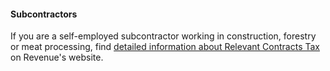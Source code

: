 ####  **Subcontractors**

If you are a self-employed subcontractor working in construction, forestry or
meat processing, find [ detailed information about Relevant Contracts Tax
](http://www.revenue.ie/en/tax/rct/index.html) on Revenue's website.
